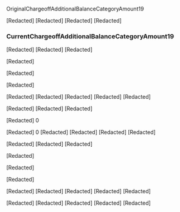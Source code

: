 <!-- PageNumber="/12915" -->

OriginalChargeoffAdditionalBalanceCategoryAmount19

[Redacted]
[Redacted]
[Redacted]
[Redacted]


### CurrentChargeoffAdditionalBalanceCategoryAmount19

[Redacted]
[Redacted]
[Redacted]

[Redacted]

[Redacted]

[Redacted]

[Redacted]
[Redacted]
[Redacted]
[Redacted]
[Redacted]

[Redacted]
[Redacted]
[Redacted]

[Redacted]
0

[Redacted]
0
[Redacted]
[Redacted]
[Redacted]
[Redacted]

[Redacted]
[Redacted]
[Redacted]

[Redacted]

[Redacted]

[Redacted]

[Redacted]
[Redacted]
[Redacted]
[Redacted]
[Redacted]

[Redacted]
[Redacted]
[Redacted]
[Redacted]
[Redacted]

<!-- PageBreak -->


